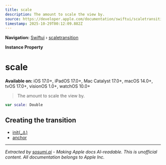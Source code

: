 ```yaml
---
title: scale
description: The amount to scale the view by.
source: https://developer.apple.com/documentation/swiftui/scaletransition/scale
timestamp: 2025-10-29T00:12:09.882Z
---
```


**Navigation:** [Swiftui](/documentation/swiftui) › [scaletransition](/documentation/swiftui/scaletransition)

**Instance Property**

# scale

**Available on:** iOS 17.0+, iPadOS 17.0+, Mac Catalyst 17.0+, macOS 14.0+, tvOS 17.0+, visionOS 1.0+, watchOS 10.0+

> The amount to scale the view by.

```swift
var scale: Double
```

## Creating the transition

- [init(_:anchor:)](/documentation/swiftui/scaletransition/init(_:anchor:))
- [anchor](/documentation/swiftui/scaletransition/anchor)

---

*Extracted by [sosumi.ai](https://sosumi.ai) - Making Apple docs AI-readable.*
*This is unofficial content. All documentation belongs to Apple Inc.*
